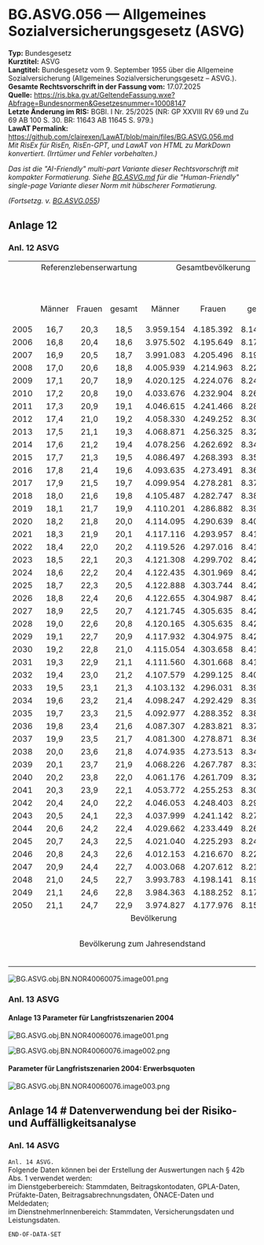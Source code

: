 # BG.ASVG.056 — Allgemeines Sozialversicherungsgesetz (ASVG)
**Typ:** Bundesgesetz  
**Kurztitel:** ASVG  
**Langtitel:** Bundesgesetz vom 9. September 1955 über die Allgemeine Sozialversicherung (Allgemeines Sozialversicherungsgesetz – ASVG.).  
**Gesamte Rechtsvorschrift in der Fassung vom:** 17.07.2025  
**Quelle:** https://ris.bka.gv.at/GeltendeFassung.wxe?Abfrage=Bundesnormen&Gesetzesnummer=10008147  
**Letzte Änderung im RIS:** BGBl. I Nr. 25/2025 (NR: GP XXVIII RV 69 und Zu 69 AB 100 S. 30. BR: 11643 AB 11645 S. 979.)  
**LawAT Permalink:** https://github.com/clairexen/LawAT/blob/main/files/BG.ASVG.056.md  
*Mit RisEx für RisEn, RisEn-GPT, und LawAT von HTML zu MarkDown konvertiert. (Irrtümer und Fehler vorbehalten.)*

*Das ist die "AI-Friendly" multi-part Variante dieser Rechtsvorschrift mit kompakter Formatierung. Siehe [BG.ASVG.md](BG.ASVG.md) für die "Human-Friendly" single-page Variante dieser Norm mit hübscherer Formatierung.*

*(Fortsetzg. v. [BG.ASVG.055](BG.ASVG.055.md))*

## Anlage 12

### Anl. 12 ASVG

<table><tbody>
<tr><td colspan=2 style="vertical-align:top"> </td><td rowspan=2 colspan=6 style="vertical-align:top;text-align:center">Referenzlebenserwartung</td><td rowspan=2 colspan=5 style="vertical-align:top;text-align:center">Gesamtbevölkerung</td><td rowspan=3 colspan=2 style="vertical-align:top;text-align:center">Anteil der über 65-Jäh-rigen</td></tr>
<tr><td colspan=2 style="vertical-align:top"> </td></tr>
<tr><td colspan=2 style="vertical-align:top"> </td><td style="vertical-align:top;text-align:center">Männer</td><td colspan=2 style="vertical-align:top;text-align:center">Frauen</td><td colspan=3 style="vertical-align:top;text-align:center">gesamt</td><td colspan=2 style="vertical-align:top;text-align:center">Männer</td><td style="vertical-align:top;text-align:center">Frauen</td><td colspan=2 style="vertical-align:top;text-align:center">gesamt</td></tr>
<tr><td colspan=2 style="vertical-align:top;text-align:center">2005</td><td style="vertical-align:top;text-align:center">16,7</td><td colspan=2 style="vertical-align:top;text-align:center">20,3</td><td colspan=3 style="vertical-align:top;text-align:center">18,5</td><td colspan=2 style="vertical-align:top;text-align:center">3.959.154</td><td style="vertical-align:top;text-align:center">4.185.392</td><td colspan=2 style="vertical-align:top;text-align:center">8.144.546</td><td colspan=2 style="vertical-align:top;text-align:center">246</td></tr>
<tr><td colspan=2 style="vertical-align:top;text-align:center">2006</td><td style="vertical-align:top;text-align:center">16,8</td><td colspan=2 style="vertical-align:top;text-align:center">20,4</td><td colspan=3 style="vertical-align:top;text-align:center">18,6</td><td colspan=2 style="vertical-align:top;text-align:center">3.975.502</td><td style="vertical-align:top;text-align:center">4.195.649</td><td colspan=2 style="vertical-align:top;text-align:center">8.171.151</td><td colspan=2 style="vertical-align:top;text-align:center">253</td></tr>
<tr><td colspan=2 style="vertical-align:top;text-align:center">2007</td><td style="vertical-align:top;text-align:center">16,9</td><td colspan=2 style="vertical-align:top;text-align:center">20,5</td><td colspan=3 style="vertical-align:top;text-align:center">18,7</td><td colspan=2 style="vertical-align:top;text-align:center">3.991.083</td><td style="vertical-align:top;text-align:center">4.205.496</td><td colspan=2 style="vertical-align:top;text-align:center">8.196.579</td><td colspan=2 style="vertical-align:top;text-align:center">256</td></tr>
<tr><td colspan=2 style="vertical-align:top;text-align:center">2008</td><td style="vertical-align:top;text-align:center">17,0</td><td colspan=2 style="vertical-align:top;text-align:center">20,6</td><td colspan=3 style="vertical-align:top;text-align:center">18,8</td><td colspan=2 style="vertical-align:top;text-align:center">4.005.939</td><td style="vertical-align:top;text-align:center">4.214.963</td><td colspan=2 style="vertical-align:top;text-align:center">8.220.902</td><td colspan=2 style="vertical-align:top;text-align:center">260</td></tr>
<tr><td colspan=2 style="vertical-align:top;text-align:center">2009</td><td style="vertical-align:top;text-align:center">17,1</td><td colspan=2 style="vertical-align:top;text-align:center">20,7</td><td colspan=3 style="vertical-align:top;text-align:center">18,9</td><td colspan=2 style="vertical-align:top;text-align:center">4.020.125</td><td style="vertical-align:top;text-align:center">4.224.076</td><td colspan=2 style="vertical-align:top;text-align:center">8.244.201</td><td colspan=2 style="vertical-align:top;text-align:center">263</td></tr>
<tr><td colspan=2 style="vertical-align:top;text-align:center">2010</td><td style="vertical-align:top;text-align:center">17,2</td><td colspan=2 style="vertical-align:top;text-align:center">20,8</td><td colspan=3 style="vertical-align:top;text-align:center">19,0</td><td colspan=2 style="vertical-align:top;text-align:center">4.033.676</td><td style="vertical-align:top;text-align:center">4.232.904</td><td colspan=2 style="vertical-align:top;text-align:center">8.266.580</td><td colspan=2 style="vertical-align:top;text-align:center">262</td></tr>
<tr><td colspan=2 style="vertical-align:top;text-align:center">2011</td><td style="vertical-align:top;text-align:center">17,3</td><td colspan=2 style="vertical-align:top;text-align:center">20,9</td><td colspan=3 style="vertical-align:top;text-align:center">19,1</td><td colspan=2 style="vertical-align:top;text-align:center">4.046.615</td><td style="vertical-align:top;text-align:center">4.241.466</td><td colspan=2 style="vertical-align:top;text-align:center">8.288.081</td><td colspan=2 style="vertical-align:top;text-align:center">264</td></tr>
<tr><td colspan=2 style="vertical-align:top;text-align:center">2012</td><td style="vertical-align:top;text-align:center">17,4</td><td colspan=2 style="vertical-align:top;text-align:center">21,0</td><td colspan=3 style="vertical-align:top;text-align:center">19,2</td><td colspan=2 style="vertical-align:top;text-align:center">4.058.330</td><td style="vertical-align:top;text-align:center">4.249.252</td><td colspan=2 style="vertical-align:top;text-align:center">8.307.582</td><td colspan=2 style="vertical-align:top;text-align:center">269</td></tr>
<tr><td colspan=2 style="vertical-align:top;text-align:center">2013</td><td style="vertical-align:top;text-align:center">17,5</td><td colspan=2 style="vertical-align:top;text-align:center">21,1</td><td colspan=3 style="vertical-align:top;text-align:center">19,3</td><td colspan=2 style="vertical-align:top;text-align:center">4.068.871</td><td style="vertical-align:top;text-align:center">4.256.325</td><td colspan=2 style="vertical-align:top;text-align:center">8.325.196</td><td colspan=2 style="vertical-align:top;text-align:center">274</td></tr>
<tr><td colspan=2 style="vertical-align:top;text-align:center">2014</td><td style="vertical-align:top;text-align:center">17,6</td><td colspan=2 style="vertical-align:top;text-align:center">21,2</td><td colspan=3 style="vertical-align:top;text-align:center">19,4</td><td colspan=2 style="vertical-align:top;text-align:center">4.078.256</td><td style="vertical-align:top;text-align:center">4.262.692</td><td colspan=2 style="vertical-align:top;text-align:center">8.340.948</td><td colspan=2 style="vertical-align:top;text-align:center">279</td></tr>
<tr><td colspan=2 style="vertical-align:top;text-align:center">2015</td><td style="vertical-align:top;text-align:center">17,7</td><td colspan=2 style="vertical-align:top;text-align:center">21,3</td><td colspan=3 style="vertical-align:top;text-align:center">19,5</td><td colspan=2 style="vertical-align:top;text-align:center">4.086.497</td><td style="vertical-align:top;text-align:center">4.268.393</td><td colspan=2 style="vertical-align:top;text-align:center">8.354.890</td><td colspan=2 style="vertical-align:top;text-align:center">283</td></tr>
<tr><td colspan=2 style="vertical-align:top;text-align:center">2016</td><td style="vertical-align:top;text-align:center">17,8</td><td colspan=2 style="vertical-align:top;text-align:center">21,4</td><td colspan=3 style="vertical-align:top;text-align:center">19,6</td><td colspan=2 style="vertical-align:top;text-align:center">4.093.635</td><td style="vertical-align:top;text-align:center">4.273.491</td><td colspan=2 style="vertical-align:top;text-align:center">8.367.126</td><td colspan=2 style="vertical-align:top;text-align:center">286</td></tr>
<tr><td colspan=2 style="vertical-align:top;text-align:center">2017</td><td style="vertical-align:top;text-align:center">17,9</td><td colspan=2 style="vertical-align:top;text-align:center">21,5</td><td colspan=3 style="vertical-align:top;text-align:center">19,7</td><td colspan=2 style="vertical-align:top;text-align:center">4.099.954</td><td style="vertical-align:top;text-align:center">4.278.281</td><td colspan=2 style="vertical-align:top;text-align:center">8.378.235</td><td colspan=2 style="vertical-align:top;text-align:center">290</td></tr>
<tr><td colspan=2 style="vertical-align:top;text-align:center">2018</td><td style="vertical-align:top;text-align:center">18,0</td><td colspan=2 style="vertical-align:top;text-align:center">21,6</td><td colspan=3 style="vertical-align:top;text-align:center">19,8</td><td colspan=2 style="vertical-align:top;text-align:center">4.105.487</td><td style="vertical-align:top;text-align:center">4.282.747</td><td colspan=2 style="vertical-align:top;text-align:center">8.388.234</td><td colspan=2 style="vertical-align:top;text-align:center">295</td></tr>
<tr><td colspan=2 style="vertical-align:top;text-align:center">2019</td><td style="vertical-align:top;text-align:center">18,1</td><td colspan=2 style="vertical-align:top;text-align:center">21,7</td><td colspan=3 style="vertical-align:top;text-align:center">19,9</td><td colspan=2 style="vertical-align:top;text-align:center">4.110.201</td><td style="vertical-align:top;text-align:center">4.286.882</td><td colspan=2 style="vertical-align:top;text-align:center">8.397.083</td><td colspan=2 style="vertical-align:top;text-align:center">299</td></tr>
<tr><td colspan=2 style="vertical-align:top;text-align:center">2020</td><td style="vertical-align:top;text-align:center">18,2</td><td colspan=2 style="vertical-align:top;text-align:center">21,8</td><td colspan=3 style="vertical-align:top;text-align:center">20,0</td><td colspan=2 style="vertical-align:top;text-align:center">4.114.095</td><td style="vertical-align:top;text-align:center">4.290.639</td><td colspan=2 style="vertical-align:top;text-align:center">8.404.734</td><td colspan=2 style="vertical-align:top;text-align:center">305</td></tr>
<tr><td colspan=2 style="vertical-align:top;text-align:center">2021</td><td style="vertical-align:top;text-align:center">18,3</td><td colspan=2 style="vertical-align:top;text-align:center">21,9</td><td colspan=3 style="vertical-align:top;text-align:center">20,1</td><td colspan=2 style="vertical-align:top;text-align:center">4.117.116</td><td style="vertical-align:top;text-align:center">4.293.957</td><td colspan=2 style="vertical-align:top;text-align:center">8.411.073</td><td colspan=2 style="vertical-align:top;text-align:center">312</td></tr>
<tr><td colspan=2 style="vertical-align:top;text-align:center">2022</td><td style="vertical-align:top;text-align:center">18,4</td><td colspan=2 style="vertical-align:top;text-align:center">22,0</td><td colspan=3 style="vertical-align:top;text-align:center">20,2</td><td colspan=2 style="vertical-align:top;text-align:center">4.119.526</td><td style="vertical-align:top;text-align:center">4.297.016</td><td colspan=2 style="vertical-align:top;text-align:center">8.416.542</td><td colspan=2 style="vertical-align:top;text-align:center">320</td></tr>
<tr><td colspan=2 style="vertical-align:top;text-align:center">2023</td><td style="vertical-align:top;text-align:center">18,5</td><td colspan=2 style="vertical-align:top;text-align:center">22,1</td><td colspan=3 style="vertical-align:top;text-align:center">20,3</td><td colspan=2 style="vertical-align:top;text-align:center">4.121.308</td><td style="vertical-align:top;text-align:center">4.299.702</td><td colspan=2 style="vertical-align:top;text-align:center">8.421.010</td><td colspan=2 style="vertical-align:top;text-align:center">327</td></tr>
<tr><td colspan=2 style="vertical-align:top;text-align:center">2024</td><td style="vertical-align:top;text-align:center">18,6</td><td colspan=2 style="vertical-align:top;text-align:center">22,2</td><td colspan=3 style="vertical-align:top;text-align:center">20,4</td><td colspan=2 style="vertical-align:top;text-align:center">4.122.435</td><td style="vertical-align:top;text-align:center">4.301.969</td><td colspan=2 style="vertical-align:top;text-align:center">8.424.404</td><td colspan=2 style="vertical-align:top;text-align:center">336</td></tr>
<tr><td colspan=2 style="vertical-align:top;text-align:center">2025</td><td style="vertical-align:top;text-align:center">18,7</td><td colspan=2 style="vertical-align:top;text-align:center">22,3</td><td colspan=3 style="vertical-align:top;text-align:center">20,5</td><td colspan=2 style="vertical-align:top;text-align:center">4.122.888</td><td style="vertical-align:top;text-align:center">4.303.744</td><td colspan=2 style="vertical-align:top;text-align:center">8.426.632</td><td colspan=2 style="vertical-align:top;text-align:center">346</td></tr>
<tr><td colspan=2 style="vertical-align:top;text-align:center">2026</td><td style="vertical-align:top;text-align:center">18,8</td><td colspan=2 style="vertical-align:top;text-align:center">22,4</td><td colspan=3 style="vertical-align:top;text-align:center">20,6</td><td colspan=2 style="vertical-align:top;text-align:center">4.122.655</td><td style="vertical-align:top;text-align:center">4.304.987</td><td colspan=2 style="vertical-align:top;text-align:center">8.427.642</td><td colspan=2 style="vertical-align:top;text-align:center">356</td></tr>
<tr><td colspan=2 style="vertical-align:top;text-align:center">2027</td><td style="vertical-align:top;text-align:center">18,9</td><td colspan=2 style="vertical-align:top;text-align:center">22,5</td><td colspan=3 style="vertical-align:top;text-align:center">20,7</td><td colspan=2 style="vertical-align:top;text-align:center">4.121.745</td><td style="vertical-align:top;text-align:center">4.305.635</td><td colspan=2 style="vertical-align:top;text-align:center">8.427.380</td><td colspan=2 style="vertical-align:top;text-align:center">367</td></tr>
<tr><td colspan=2 style="vertical-align:top;text-align:center">2028</td><td style="vertical-align:top;text-align:center">19,0</td><td colspan=2 style="vertical-align:top;text-align:center">22,6</td><td colspan=3 style="vertical-align:top;text-align:center">20,8</td><td colspan=2 style="vertical-align:top;text-align:center">4.120.165</td><td style="vertical-align:top;text-align:center">4.305.635</td><td colspan=2 style="vertical-align:top;text-align:center">8.425.800</td><td colspan=2 style="vertical-align:top;text-align:center">378</td></tr>
<tr><td colspan=2 style="vertical-align:top;text-align:center">2029</td><td style="vertical-align:top;text-align:center">19,1</td><td colspan=2 style="vertical-align:top;text-align:center">22,7</td><td colspan=3 style="vertical-align:top;text-align:center">20,9</td><td colspan=2 style="vertical-align:top;text-align:center">4.117.932</td><td style="vertical-align:top;text-align:center">4.304.975</td><td colspan=2 style="vertical-align:top;text-align:center">8.422.907</td><td colspan=2 style="vertical-align:top;text-align:center">390</td></tr>
<tr><td colspan=2 style="vertical-align:top;text-align:center">2030</td><td style="vertical-align:top;text-align:center">19,2</td><td colspan=2 style="vertical-align:top;text-align:center">22,8</td><td colspan=3 style="vertical-align:top;text-align:center">21,0</td><td colspan=2 style="vertical-align:top;text-align:center">4.115.054</td><td style="vertical-align:top;text-align:center">4.303.658</td><td colspan=2 style="vertical-align:top;text-align:center">8.418.712</td><td colspan=2 style="vertical-align:top;text-align:center">401</td></tr>
<tr><td colspan=2 style="vertical-align:top;text-align:center">2031</td><td style="vertical-align:top;text-align:center">19,3</td><td colspan=2 style="vertical-align:top;text-align:center">22,9</td><td colspan=3 style="vertical-align:top;text-align:center">21,1</td><td colspan=2 style="vertical-align:top;text-align:center">4.111.560</td><td style="vertical-align:top;text-align:center">4.301.668</td><td colspan=2 style="vertical-align:top;text-align:center">8.413.228</td><td colspan=2 style="vertical-align:top;text-align:center">412</td></tr>
<tr><td colspan=2 style="vertical-align:top;text-align:center">2032</td><td style="vertical-align:top;text-align:center">19,4</td><td colspan=2 style="vertical-align:top;text-align:center">23,0</td><td colspan=3 style="vertical-align:top;text-align:center">21,2</td><td colspan=2 style="vertical-align:top;text-align:center">4.107.579</td><td style="vertical-align:top;text-align:center">4.299.125</td><td colspan=2 style="vertical-align:top;text-align:center">8.406.704</td><td colspan=2 style="vertical-align:top;text-align:center">423</td></tr>
<tr><td colspan=2 style="vertical-align:top;text-align:center">2033</td><td style="vertical-align:top;text-align:center">19,5</td><td colspan=2 style="vertical-align:top;text-align:center">23,1</td><td colspan=3 style="vertical-align:top;text-align:center">21,3</td><td colspan=2 style="vertical-align:top;text-align:center">4.103.132</td><td style="vertical-align:top;text-align:center">4.296.031</td><td colspan=2 style="vertical-align:top;text-align:center">8.399.163</td><td colspan=2 style="vertical-align:top;text-align:center">433</td></tr>
<tr><td colspan=2 style="vertical-align:top;text-align:center">2034</td><td style="vertical-align:top;text-align:center">19,6</td><td colspan=2 style="vertical-align:top;text-align:center">23,2</td><td colspan=3 style="vertical-align:top;text-align:center">21,4</td><td colspan=2 style="vertical-align:top;text-align:center">4.098.247</td><td style="vertical-align:top;text-align:center">4.292.429</td><td colspan=2 style="vertical-align:top;text-align:center">8.390.676</td><td colspan=2 style="vertical-align:top;text-align:center">443</td></tr>
<tr><td colspan=2 style="vertical-align:top;text-align:center">2035</td><td style="vertical-align:top;text-align:center">19,7</td><td colspan=2 style="vertical-align:top;text-align:center">23,3</td><td colspan=3 style="vertical-align:top;text-align:center">21,5</td><td colspan=2 style="vertical-align:top;text-align:center">4.092.977</td><td style="vertical-align:top;text-align:center">4.288.352</td><td colspan=2 style="vertical-align:top;text-align:center">8.381.329</td><td colspan=2 style="vertical-align:top;text-align:center">451</td></tr>
<tr><td colspan=2 style="vertical-align:top;text-align:center">2036</td><td style="vertical-align:top;text-align:center">19,8</td><td colspan=2 style="vertical-align:top;text-align:center">23,4</td><td colspan=3 style="vertical-align:top;text-align:center">21,6</td><td colspan=2 style="vertical-align:top;text-align:center">4.087.307</td><td style="vertical-align:top;text-align:center">4.283.821</td><td colspan=2 style="vertical-align:top;text-align:center">8.371.128</td><td colspan=2 style="vertical-align:top;text-align:center">458</td></tr>
<tr><td colspan=2 style="vertical-align:top;text-align:center">2037</td><td style="vertical-align:top;text-align:center">19,9</td><td colspan=2 style="vertical-align:top;text-align:center">23,5</td><td colspan=3 style="vertical-align:top;text-align:center">21,7</td><td colspan=2 style="vertical-align:top;text-align:center">4.081.300</td><td style="vertical-align:top;text-align:center">4.278.871</td><td colspan=2 style="vertical-align:top;text-align:center">8.360.171</td><td colspan=2 style="vertical-align:top;text-align:center">464</td></tr>
<tr><td colspan=2 style="vertical-align:top;text-align:center">2038</td><td style="vertical-align:top;text-align:center">20,0</td><td colspan=2 style="vertical-align:top;text-align:center">23,6</td><td colspan=3 style="vertical-align:top;text-align:center">21,8</td><td colspan=2 style="vertical-align:top;text-align:center">4.074.935</td><td style="vertical-align:top;text-align:center">4.273.513</td><td colspan=2 style="vertical-align:top;text-align:center">8.348.448</td><td colspan=2 style="vertical-align:top;text-align:center">469</td></tr>
<tr><td colspan=2 style="vertical-align:top;text-align:center">2039</td><td style="vertical-align:top;text-align:center">20,1</td><td colspan=2 style="vertical-align:top;text-align:center">23,7</td><td colspan=3 style="vertical-align:top;text-align:center">21,9</td><td colspan=2 style="vertical-align:top;text-align:center">4.068.226</td><td style="vertical-align:top;text-align:center">4.267.787</td><td colspan=2 style="vertical-align:top;text-align:center">8.336.013</td><td colspan=2 style="vertical-align:top;text-align:center">473</td></tr>
<tr><td colspan=2 style="vertical-align:top;text-align:center">2040</td><td style="vertical-align:top;text-align:center">20,2</td><td colspan=2 style="vertical-align:top;text-align:center">23,8</td><td colspan=3 style="vertical-align:top;text-align:center">22,0</td><td colspan=2 style="vertical-align:top;text-align:center">4.061.176</td><td style="vertical-align:top;text-align:center">4.261.709</td><td colspan=2 style="vertical-align:top;text-align:center">8.322.885</td><td colspan=2 style="vertical-align:top;text-align:center">477</td></tr>
<tr><td colspan=2 style="vertical-align:top;text-align:center">2041</td><td style="vertical-align:top;text-align:center">20,3</td><td colspan=2 style="vertical-align:top;text-align:center">23,9</td><td colspan=3 style="vertical-align:top;text-align:center">22,1</td><td colspan=2 style="vertical-align:top;text-align:center">4.053.772</td><td style="vertical-align:top;text-align:center">4.255.253</td><td colspan=2 style="vertical-align:top;text-align:center">8.309.025</td><td colspan=2 style="vertical-align:top;text-align:center">479</td></tr>
<tr><td colspan=2 style="vertical-align:top;text-align:center">2042</td><td style="vertical-align:top;text-align:center">20,4</td><td colspan=2 style="vertical-align:top;text-align:center">24,0</td><td colspan=3 style="vertical-align:top;text-align:center">22,2</td><td colspan=2 style="vertical-align:top;text-align:center">4.046.053</td><td style="vertical-align:top;text-align:center">4.248.403</td><td colspan=2 style="vertical-align:top;text-align:center">8.294.456</td><td colspan=2 style="vertical-align:top;text-align:center">482</td></tr>
<tr><td colspan=2 style="vertical-align:top;text-align:center">2043</td><td style="vertical-align:top;text-align:center">20,5</td><td colspan=2 style="vertical-align:top;text-align:center">24,1</td><td colspan=3 style="vertical-align:top;text-align:center">22,3</td><td colspan=2 style="vertical-align:top;text-align:center">4.037.999</td><td style="vertical-align:top;text-align:center">4.241.142</td><td colspan=2 style="vertical-align:top;text-align:center">8.279.141</td><td colspan=2 style="vertical-align:top;text-align:center">484</td></tr>
<tr><td colspan=2 style="vertical-align:top;text-align:center">2044</td><td style="vertical-align:top;text-align:center">20,6</td><td colspan=2 style="vertical-align:top;text-align:center">24,2</td><td colspan=3 style="vertical-align:top;text-align:center">22,4</td><td colspan=2 style="vertical-align:top;text-align:center">4.029.662</td><td style="vertical-align:top;text-align:center">4.233.449</td><td colspan=2 style="vertical-align:top;text-align:center">8.263.111</td><td colspan=2 style="vertical-align:top;text-align:center">487</td></tr>
<tr><td colspan=2 style="vertical-align:top;text-align:center">2045</td><td style="vertical-align:top;text-align:center">20,7</td><td colspan=2 style="vertical-align:top;text-align:center">24,3</td><td colspan=3 style="vertical-align:top;text-align:center">22,5</td><td colspan=2 style="vertical-align:top;text-align:center">4.021.040</td><td style="vertical-align:top;text-align:center">4.225.293</td><td colspan=2 style="vertical-align:top;text-align:center">8.246.333</td><td colspan=2 style="vertical-align:top;text-align:center">490</td></tr>
<tr><td colspan=2 style="vertical-align:top;text-align:center">2046</td><td style="vertical-align:top;text-align:center">20,8</td><td colspan=2 style="vertical-align:top;text-align:center">24,3</td><td colspan=3 style="vertical-align:top;text-align:center">22,6</td><td colspan=2 style="vertical-align:top;text-align:center">4.012.153</td><td style="vertical-align:top;text-align:center">4.216.670</td><td colspan=2 style="vertical-align:top;text-align:center">8.228.823</td><td colspan=2 style="vertical-align:top;text-align:center">494</td></tr>
<tr><td colspan=2 style="vertical-align:top;text-align:center">2047</td><td style="vertical-align:top;text-align:center">20,9</td><td colspan=2 style="vertical-align:top;text-align:center">24,4</td><td colspan=3 style="vertical-align:top;text-align:center">22,7</td><td colspan=2 style="vertical-align:top;text-align:center">4.003.068</td><td style="vertical-align:top;text-align:center">4.207.612</td><td colspan=2 style="vertical-align:top;text-align:center">8.210.680</td><td colspan=2 style="vertical-align:top;text-align:center">498</td></tr>
<tr><td colspan=2 style="vertical-align:top;text-align:center">2048</td><td style="vertical-align:top;text-align:center">21,0</td><td colspan=2 style="vertical-align:top;text-align:center">24,5</td><td colspan=3 style="vertical-align:top;text-align:center">22,7</td><td colspan=2 style="vertical-align:top;text-align:center">3.993.783</td><td style="vertical-align:top;text-align:center">4.198.141</td><td colspan=2 style="vertical-align:top;text-align:center">8.191.924</td><td colspan=2 style="vertical-align:top;text-align:center">501</td></tr>
<tr><td colspan=2 style="vertical-align:top;text-align:center">2049</td><td style="vertical-align:top;text-align:center">21,1</td><td colspan=2 style="vertical-align:top;text-align:center">24,6</td><td colspan=3 style="vertical-align:top;text-align:center">22,8</td><td colspan=2 style="vertical-align:top;text-align:center">3.984.363</td><td style="vertical-align:top;text-align:center">4.188.252</td><td colspan=2 style="vertical-align:top;text-align:center">8.172.615</td><td colspan=2 style="vertical-align:top;text-align:center">505</td></tr>
<tr><td colspan=2 style="vertical-align:top;text-align:center">2050</td><td style="vertical-align:top;text-align:center">21,1</td><td colspan=2 style="vertical-align:top;text-align:center">24,7</td><td colspan=3 style="vertical-align:top;text-align:center">22,9</td><td colspan=2 style="vertical-align:top;text-align:center">3.974.827</td><td style="vertical-align:top;text-align:center">4.177.976</td><td colspan=2 style="vertical-align:top;text-align:center">8.152.803</td><td colspan=2 style="vertical-align:top;text-align:center">507</td></tr>
<tr><td colspan=14 style="vertical-align:top;text-align:center">Bevölkerung</td><td></td></tr>
<tr><td style="vertical-align:top"> </td><td colspan=3 style="vertical-align:top"> </td><td colspan=2 style="vertical-align:top"> </td><td colspan=3 style="vertical-align:top"> </td><td colspan=3 style="vertical-align:top"> </td><td colspan=2 style="vertical-align:top"> </td><td></td></tr>
<tr><td style="vertical-align:top"> </td><td colspan=11 style="vertical-align:top;text-align:center">Bevölkerung zum Jahresendstand</td><td colspan=2 style="vertical-align:top"> </td><td></td></tr>
<tr><td style="vertical-align:top"> </td><td colspan=3 style="vertical-align:top"> </td><td colspan=2 style="vertical-align:top"> </td><td style="vertical-align:top"> </td><td colspan=5 style="vertical-align:top"> </td><td colspan=2 style="vertical-align:top"> </td><td></td></tr>
<tr><td></td><td></td><td></td><td></td><td></td><td></td><td></td><td></td><td></td><td></td><td></td><td></td><td></td><td></td><td></td></tr>
</tbody></table>

![BG.ASVG.obj.BN.NOR40060075.image001.png](BG.ASVG.obj.BN.NOR40060075.image001.png "~/Dokumente/Bundesnormen/NOR40060075/image001.png")

### Anl. 13 ASVG

#### Anlage 13 Parameter für Langfristszenarien 2004

![BG.ASVG.obj.BN.NOR40060076.image001.png](BG.ASVG.obj.BN.NOR40060076.image001.png "~/Dokumente/Bundesnormen/NOR40060076/image001.png")

![BG.ASVG.obj.BN.NOR40060076.image002.png](BG.ASVG.obj.BN.NOR40060076.image002.png "~/Dokumente/Bundesnormen/NOR40060076/image002.png")

#### Parameter für Langfristszenarien 2004: Erwerbsquoten

![BG.ASVG.obj.BN.NOR40060076.image003.png](BG.ASVG.obj.BN.NOR40060076.image003.png "~/Dokumente/Bundesnormen/NOR40060076/image003.png")

## Anlage 14 # Datenverwendung bei der Risiko- und Auffälligkeitsanalyse

### Anl. 14 ASVG

`Anl. 14 ASVG.`  
Folgende Daten können bei der Erstellung der Auswertungen nach § 42b Abs. 1 verwendet werden:  
im Dienstgeberbereich: Stammdaten, Beitragskontodaten, GPLA-Daten, Prüfakte-Daten, Beitragsabrechnungsdaten, ÖNACE-Daten und Meldedaten;  
im DienstnehmerInnenbereich: Stammdaten, Versicherungsdaten und Leistungsdaten.

`END-OF-DATA-SET`
